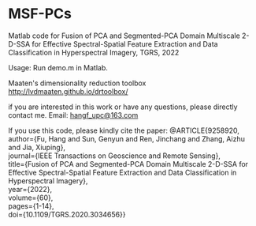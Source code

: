 # MSF-PCs
Matlab code for Fusion of PCA and Segmented-PCA Domain Multiscale 2-D-SSA for Effective Spectral-Spatial Feature Extraction and Data Classification in Hyperspectral Imagery, TGRS, 2022

Usage: Run demo.m in Matlab. 

Maaten's dimensionality reduction toolbox http://lvdmaaten.github.io/drtoolbox/

if you are interested in this work or have any questions, please directly contact me. Email: hangf_upc@163.com

If you use this code, please kindly cite the paper:
@ARTICLE{9258920,  
author={Fu, Hang and Sun, Genyun and Ren, Jinchang and Zhang, Aizhu and Jia, Xiuping},  
journal={IEEE Transactions on Geoscience and Remote Sensing},   
title={Fusion of PCA and Segmented-PCA Domain Multiscale 2-D-SSA for Effective Spectral-Spatial Feature Extraction and Data Classification in Hyperspectral Imagery},   
year={2022},  
volume={60},  
pages={1-14},  
doi={10.1109/TGRS.2020.3034656}}
